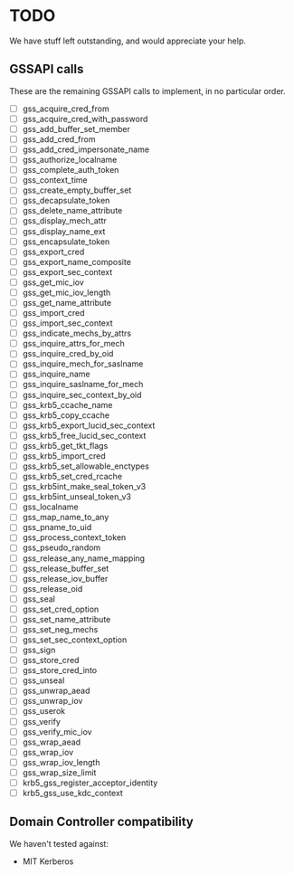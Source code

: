 # TODO

We have stuff left outstanding, and would appreciate your help.

## GSSAPI calls

These are the remaining GSSAPI calls to implement, in no particular order.

- [ ] gss_acquire_cred_from
- [ ] gss_acquire_cred_with_password
- [ ] gss_add_buffer_set_member
- [ ] gss_add_cred_from
- [ ] gss_add_cred_impersonate_name
- [ ] gss_authorize_localname
- [ ] gss_complete_auth_token
- [ ] gss_context_time
- [ ] gss_create_empty_buffer_set
- [ ] gss_decapsulate_token
- [ ] gss_delete_name_attribute
- [ ] gss_display_mech_attr
- [ ] gss_display_name_ext
- [ ] gss_encapsulate_token
- [ ] gss_export_cred
- [ ] gss_export_name_composite
- [ ] gss_export_sec_context
- [ ] gss_get_mic_iov
- [ ] gss_get_mic_iov_length
- [ ] gss_get_name_attribute
- [ ] gss_import_cred
- [ ] gss_import_sec_context
- [ ] gss_indicate_mechs_by_attrs
- [ ] gss_inquire_attrs_for_mech
- [ ] gss_inquire_cred_by_oid
- [ ] gss_inquire_mech_for_saslname
- [ ] gss_inquire_name
- [ ] gss_inquire_saslname_for_mech
- [ ] gss_inquire_sec_context_by_oid
- [ ] gss_krb5_ccache_name
- [ ] gss_krb5_copy_ccache
- [ ] gss_krb5_export_lucid_sec_context
- [ ] gss_krb5_free_lucid_sec_context
- [ ] gss_krb5_get_tkt_flags
- [ ] gss_krb5_import_cred
- [ ] gss_krb5_set_allowable_enctypes
- [ ] gss_krb5_set_cred_rcache
- [ ] gss_krb5int_make_seal_token_v3
- [ ] gss_krb5int_unseal_token_v3
- [ ] gss_localname
- [ ] gss_map_name_to_any
- [ ] gss_pname_to_uid
- [ ] gss_process_context_token
- [ ] gss_pseudo_random
- [ ] gss_release_any_name_mapping
- [ ] gss_release_buffer_set
- [ ] gss_release_iov_buffer
- [ ] gss_release_oid
- [ ] gss_seal
- [ ] gss_set_cred_option
- [ ] gss_set_name_attribute
- [ ] gss_set_neg_mechs
- [ ] gss_set_sec_context_option
- [ ] gss_sign
- [ ] gss_store_cred
- [ ] gss_store_cred_into
- [ ] gss_unseal
- [ ] gss_unwrap_aead
- [ ] gss_unwrap_iov
- [ ] gss_userok
- [ ] gss_verify
- [ ] gss_verify_mic_iov
- [ ] gss_wrap_aead
- [ ] gss_wrap_iov
- [ ] gss_wrap_iov_length
- [ ] gss_wrap_size_limit
- [ ] krb5_gss_register_acceptor_identity
- [ ] krb5_gss_use_kdc_context

## Domain Controller compatibility

We haven't tested against:

- MIT Kerberos
